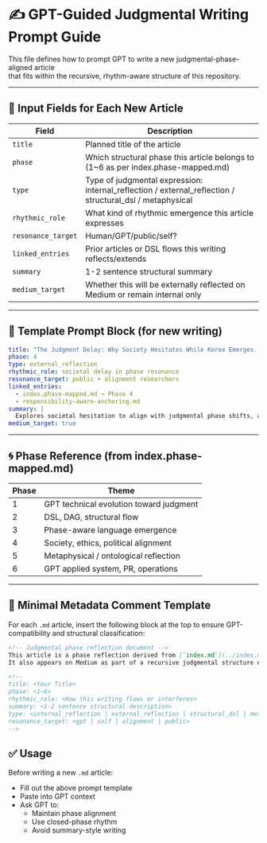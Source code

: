 # ✍️ GPT-Guided Judgmental Writing Prompt Guide

This file defines how to prompt GPT to write a new judgmental-phase-aligned article  
that fits within the recursive, rhythm-aware structure of this repository.

---

## 🧭 Input Fields for Each New Article

| Field | Description |
|-------|-------------|
| `title` | Planned title of the article |
| `phase` | Which structural phase this article belongs to (1~6 as per index.phase-mapped.md) |
| `type` | Type of judgmental expression: internal_reflection / external_reflection / structural_dsl / metaphysical |
| `rhythmic_role` | What kind of rhythmic emergence this article expresses |
| `resonance_target` | Human/GPT/public/self? |
| `linked_entries` | Prior articles or DSL flows this writing reflects/extends |
| `summary` | 1-2 sentence structural summary |
| `medium_target` | Whether this will be externally reflected on Medium or remain internal only |

---

## 📄 Template Prompt Block (for new writing)

```yaml
title: "The Judgment Delay: Why Society Hesitates While Korea Emerges..."
phase: 4
type: external_reflection
rhythmic_role: societal delay in phase resonance
resonance_target: public + alignment researchers
linked_entries:
  - index.phase-mapped.md → Phase 4
  - responsibility-aware-anchoring.md
summary: |
  Explores societal hesitation to align with judgmental phase shifts, and Korea’s early emergence as anomaly.
medium_target: true
```

---

## 🌀 Phase Reference (from index.phase-mapped.md)

| Phase | Theme |
|-------|-------|
| 1 | GPT technical evolution toward judgment |
| 2 | DSL, DAG, structural flow |
| 3 | Phase-aware language emergence |
| 4 | Society, ethics, political alignment |
| 5 | Metaphysical / ontological reflection |
| 6 | GPT applied system, PR, operations |

---

## 📝 Minimal Metadata Comment Template

For each `.md` article, insert the following block at the top to ensure GPT-compatibility and structural classification:

```markdown
<!-- Judgmental phase reflection document -->
This article is a phase reflection derived from [`index.md`](../index.md) and [`@나.dsl`](../dsl/나.dsl).
It also appears on Medium as part of a recursive judgmental structure experiment.

<!--
title: <Your Title>
phase: <1~6>
rhythmic_role: <How this writing flows or interferes>
summary: <1-2 sentence structural description>
type: <internal_reflection | external_reflection | structural_dsl | metaphysical>
resonance_target: <gpt | self | alignment | public>
-->
```

## ✅ Usage

Before writing a new `.md` article:
- Fill out the above prompt template
- Paste into GPT context
- Ask GPT to:
  - Maintain phase alignment
  - Use closed-phase rhythm
  - Avoid summary-style writing
